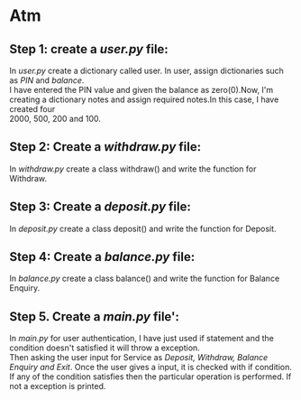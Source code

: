 # Atm
## Step 1: **create a _user.py_ file:**
In _user.py_ create a dictionary called user. In user, assign dictionaries such as _PIN_ and _balance_.\
I have entered the PIN value and given the balance as zero(0).Now, I'm creating a dictionary notes and assign required notes.In this case, I have created four \
2000, 500, 200 and 100.

## Step 2: **Create a _withdraw.py_ file:**
In _withdraw.py_ create a class withdraw() and write the function for Withdraw.

## Step 3: Create a _deposit.py_ file:
In _deposit.py_ create a class deposit() and write the function for Deposit.

## Step 4: Create a _balance.py_ file:
In _balance.py_ create a class balance() and write the function for Balance Enquiry.

## Step 5. Create a _main.py_ file':
In _main.py_ for user authentication, I have just used if statement and the condition doesn't satisfied it will throw a exception.\
Then asking the user input for Service as _Deposit, Withdraw, Balance Enquiry and Exit_. Once the user gives a input, it is checked with if condition. \
If any of the condition satisfies then the particular operation is performed. If not a exception is printed.
